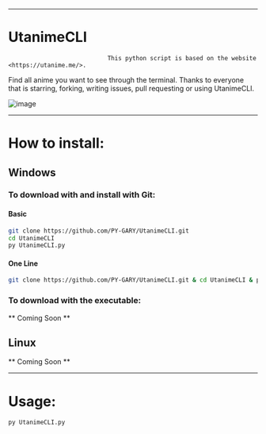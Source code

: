 ------

# UtanimeCLI

                                This python script is based on the website <https://utanime.me/>. 

Find all anime you want to see through the terminal. Thanks to everyone that is starring, forking, writing issues, pull requesting or using UtanimeCLI.

![image](https://user-images.githubusercontent.com/52603125/151245288-c13c1b00-89a8-402b-a509-6dacf1ea9f7d.png)

------

# How to install:
## Windows
### To download with and install with Git:
#### Basic
```bash
git clone https://github.com/PY-GARY/UtanimeCLI.git
cd UtanimeCLI
py UtanimeCLI.py
```
#### One Line
```bash
git clone https://github.com/PY-GARY/UtanimeCLI.git & cd UtanimeCLI & py UtanimeCLI.py
```
### To download with the executable:
** Coming Soon **

## Linux
** Coming Soon **

------

# Usage:
```
py UtanimeCLI.py
```
